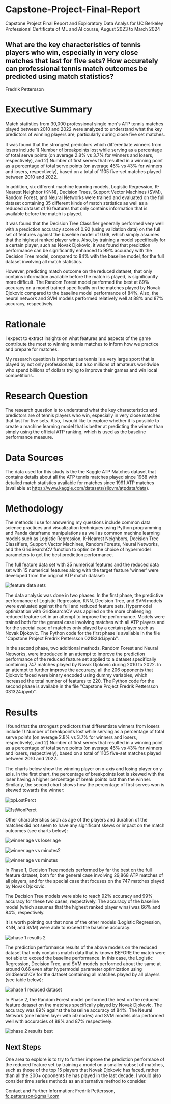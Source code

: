 # Capstone-Project-Final-Report
Capstone Project Final Report and Exploratory Data Analys for UC Berkeley Professional Certificate of ML and AI course, August 2023 to March 2024

## What are the key characteristics of tennis players who win, especially in very close matches that last for five sets? How accurately can professional tennis match outcomes be predicted using match statistics?
Fredrik Pettersson

# Executive Summary
Match statistics from 30,000 professional single men's ATP tennis matches played between 2010 and 2022 were analyzed to understand what the key predictors of winning players are, particularly during close five set matches.

It was found that the strongest predictors which differentiate winners from losers include 1) Number of breakpoints lost while serving as a percentage of total serve points (on average 2.8% vs 3.7% for winners and losers, respectively), and 2) Number of first serves that resulted in a winning point as a percentage of total serve points (on average 46% vs 43% for winners and losers, respectively), based on a total of 1105 five-set matches played between 2010 and 2022.

In addition, six different machine learning models, Logistic Regression, K-Nearest Neighbor (KNN), Decision Trees, Support Vector Machines (SVM), Random Forest, and Neural Networks were trained and evaluated on the full dataset containing 35 different kinds of match statistics as well as a reduced dataset of 16 features that only contains information that is available before the match is played.

It was found that the Decision Tree Classifier generally performed very well with a prediction accuracy score of 0.92 (using validation data) on the full set of features against the baseline model of 0.66, which simply assumes that the highest ranked player wins. Also, by training a model specifically for a certain player, such as Novak Djokovic, it was found that prediction performance can be significantly enhanced to 99% accuracy with the Decision Tree model, compared to 84% with the baseline model, for the full dataset involving all match statistics. 

However, predicting match outcome on the reduced dataset, that only contains information available before the match is played, is significanlty more difficult. The Random Forest model performed the best at 89% accuracy on a model trained specifically on the matches played by Novak Djokovic compared to the baseline model performance of 84%. Also, the neural network and SVM models performed relatively well at 88% and 87% accuracy, respectively. 

# Rationale
I expect to extract insights on what features and aspects of the game contribute the most to winning tennis matches to inform how we practice and prepare for matches.

My research question is important as tennis is a very large sport that is played by not only professionals, but also millions of amateurs worldwide who spend billions of dollars trying to improve their games and win local competitions.

# Research Question
The research question is to understand what the key characteristics and predictors are of tennis players who win, especially in very close matches that last for five sets. Also, I would like to explore whether it is possible to create a machine learning model that is better at predicting the winner than simply using the official ATP ranking, which is used as the baseline performance measure.

# Data Sources
The data used for this study is the the Kaggle ATP Matches dataset that contains details about all the ATP tennis matches played since 1968 with detailed match statistics available for matches since 1991 ATP matches (available at https://www.kaggle.com/datasets/sijovm/atpdata/data).

# Methodology
The methods I use for answering my questions include common data science practices and visualization techniques using Python programming and Panda dataframe manipulations as well as common machine learning models such as Logistic Regression, K-Nearest Neighbors, Decision Tree Classifiers, Support Vector Machines, Random Forests, Neural Networks, and the GridSearchCV function to optimize the choice of hypermodel parameters to get the best prediction performance.

The full feature data set with 35 numerical features and the reduced data set with 15 numerical features along with the target feature 'winner' were developed from the original ATP match dataset:



![feature data sets](https://github.com/fredrik-pettersson/Capstone-Project-Final-Report/assets/146313002/acdf410c-4daf-41a8-8c18-5d74451d161d)

The data analysis was done in two phases. In the first phase, the predictive performance of Logistic Regression, KNN, Decision Tree, and SVM models were evaluated against the full and reduced feature sets. Hypermodel optimization with GridSearchCV was applied on the more challenging reduced feature set in an attempt to improve the performance. Models were trained both for the general case involving matches with all ATP players and for the special case of matches only played by a certain player such as Novak Djokovic. The Python code for the first phase is available in the file "Capstone Project Fredrik Pettersson 021824d.ipynb". 

In the second phase, two additional methods, Random Forest and Neural Networks, were introduced in an attempt to improve the prediction performance of the reduced feature set applied to a dataset specifically containing 747 matches played by Novak Djokovic during 2010 to 2022. In an attempt to further improve the accuracy, all the 206 opponents that Djokovic faced were binary encoded using dummy variables, which increased the total number of features to 220. The Python code for the second phase is availabe in the file "Capstone Project Fredrik Pettersson 031324.ipynb".    



# Results
I found that the strongest predictors that differentiate winners from losers include 1) Number of breakpoints lost while serving as a percentage of total serve points (on average 2.8% vs 3.7% for winners and losers, respectively), and 2) Number of first serves that resulted in a winning point as a percentage of total serve points (on average 46% vs 43% for winners and losers, respectively), based on a total of 1105 five-set matches played between 2010 and 2022.

The charts below show the winning player on x-axis and losing player on y-axis. In the first chart, the percentage of breakpoints lost is skewed with the loser having a higher percentage of break points lost than the winner. Similarly, the second chart shows how the percentage of first serves won is skewed towards the winner: 

![bpLostPerct](https://github.com/fredrik-pettersson/Capstone-Project-Final-Report/assets/146313002/d413ee9b-c65a-4b39-ae2a-f9ef6300d003)

![1stWonPerct](https://github.com/fredrik-pettersson/Capstone-Project-Final-Report/assets/146313002/790733db-8363-4a8f-aef5-6214cd8ca8ed)



Other characteristics such as age of the players and duration of the matches did not seem to have any significant skews or impact on the match outcomes (see charts below):

![winner age vs loser age](https://github.com/fredrik-pettersson/Capstone-Project-Final-Report/assets/146313002/ad1038ca-7390-4c2d-8350-15153ad8504e)

![winner age vs minutes2](https://github.com/fredrik-pettersson/Capstone-Project-Final-Report/assets/146313002/3d24254b-d2bb-4a8b-b922-f18dece7bf9b)

![winner age vs minutes](https://github.com/fredrik-pettersson/Capstone-Project-Final-Report/assets/146313002/4062319a-17a3-47d8-a264-6d4acb20c30e)


In Phase 1, Decision Tree models performed by far the best on the full feature dataset, both for the general case involving 29,868 ATP matches of all players, and for the special case that focuses on the 747 matches played by Novak Djokovic. 

The Decision Tree models were able to reach 92% accuracy and 99% accuracy for these two cases, respectively. The accuracy of the baseline model (which assumes that the highest ranked player wins) was 66% and 84%, respectively. 

It is worth pointing out that none of the other models (Logistic Regression, KNN, and SVM) were able to exceed the baseline accuracy:

![phase 1 results 2](https://github.com/fredrik-pettersson/Capstone-Project-Final-Report/assets/146313002/72270457-7d18-4eb0-b4e3-dc31bb48d8e1)


The prediction performance results of the above models on the reduced dataset that only contains match data that is known BEFORE the match were not able to exceed the baseline performance. In this case, the Logistic Regression, Decision Tree, and SVM models performed about the same at around 0.66 even after hypermodel parameter optimization using GridSearchCV for the dataset containing all matches played by all players (see table below):

![phase 1 reduced dataset](https://github.com/fredrik-pettersson/Capstone-Project-Final-Report/assets/146313002/eee2aec2-03f1-439e-8142-3a3819126dec)



In Phase 2, the Random Forest model performed the best on the reduced feature dataset on the matches specifically played by Novak Djokovic. The accuracy was 89% against the baseline accuracy of 84%. The Neural Network (one hidden layer with 50 nodes) and SVM models also performed well with accuracies of 88% and 87% respectively:

![phase 2 results best](https://github.com/fredrik-pettersson/Capstone-Project-Final-Report/assets/146313002/e13efee1-27bf-4436-ad7e-a05142250142)



## Next Steps
One area to explore is to try to further improve the prediction performace of the reduced feature set by training a model on a smaller subset of matches, such as those of the top 15 players that Novak Djokovic has faced, rather than all the 200+ opponents he has played in the last decade. I would also consider time series methods as an alternative method to consider. 

Contact and Further Information:
Fredrik Pettersson, fc.pettersson@gmail.com
